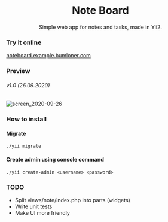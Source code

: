 <div align="center">
	<h1>Note Board</h1>
	Simple web app for notes and tasks, made in Yii2.
</div>


### Try it online

<a href="http://noteboard.example.bumloner.com">noteboard.example.bumloner.com</a>


### Preview

###### v1.0 (26.09.2020)

![screen_2020-09-26](https://user-images.githubusercontent.com/1931436/94349106-9bc7df00-006b-11eb-9cfd-54f948f93b68.png)


### How to install

#### Migrate
~~~
./yii migrate
~~~

#### Create admin using console command
~~~
./yii create-admin <username> <password>
~~~


### TODO

- Split views/note/index.php into parts (widgets)
- Write unit tests
- Make UI more friendly

